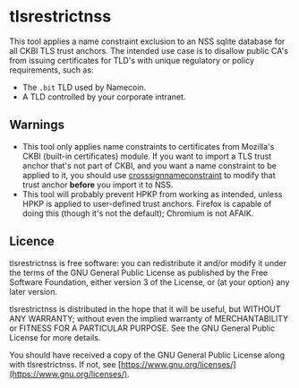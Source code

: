 # tlsrestrictnss

This tool applies a name constraint exclusion to an NSS sqlite database for all
CKBI TLS trust anchors.  The intended use case is to disallow public CA's from
issuing certificates for TLD's with unique regulatory or policy requirements,
such as:

* The `.bit` TLD used by Namecoin.
* A TLD controlled by your corporate intranet.

## Warnings

* This tool only applies name constraints to certificates from Mozilla's CKBI
(built-in certificates) module.  If you want to import a TLS trust anchor
that's not part of CKBI, and you want a name constraint to be applied to it,
you should use
[crosssignnameconstraint](https://github.com/namecoin/crosssignnameconstraint/)
to modify that trust anchor **before** you import it to NSS.
* This tool will probably prevent HPKP from working as intended, unless HPKP is
applied to user-defined trust anchors.  Firefox is capable of doing this
(though it's not the default); Chromium is not AFAIK.

## Licence

tlsrestrictnss is free software: you can redistribute it and/or modify
it under the terms of the GNU General Public License as published by
the Free Software Foundation, either version 3 of the License, or
(at your option) any later version.

tlsrestrictnss is distributed in the hope that it will be useful,
but WITHOUT ANY WARRANTY; without even the implied warranty of
MERCHANTABILITY or FITNESS FOR A PARTICULAR PURPOSE.  See the
GNU General Public License for more details.

You should have received a copy of the GNU General Public License
along with tlsrestrictnss.  If not, see [https://www.gnu.org/licenses/](https://www.gnu.org/licenses/).
